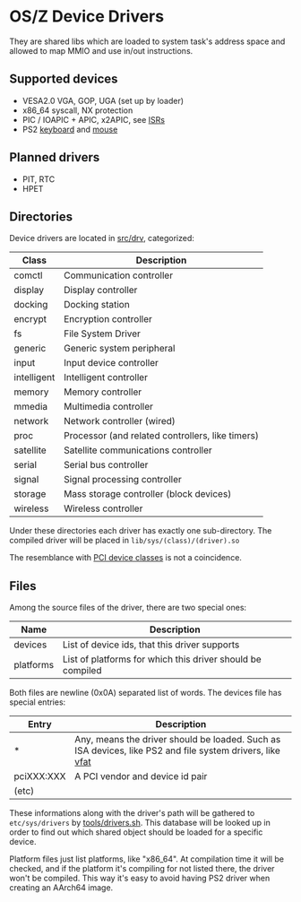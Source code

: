 OS/Z Device Drivers
===================

They are shared libs which are loaded to system task's address space and allowed to map MMIO and use in/out instructions.

Supported devices
-----------------

 * VESA2.0 VGA, GOP, UGA (set up by loader)
 * x86_64 syscall, NX protection
 * PIC / IOAPIC + APIC, x2APIC, see [ISRs](https://github.com/bztsrc/osz/blob/master/src/core/x86_64/isrs.sh)
 * PS2 [keyboard](https://github.com/bztsrc/osz/blob/master/drv/input/ps2/keyboard.S) and [mouse](https://github.com/bztsrc/osz/blob/master/drv/input/ps2/mouse.S)

Planned drivers
---------------

 * PIT, RTC
 * HPET

Directories
-----------

Device drivers are located in [src/drv](https://github.com/bztsrc/osz/blob/master/drv), categorized:

| Class    | Description |
| -------- | ----------- |
| comctl   | Communication controller |
| display  | Display controller |
| docking  | Docking station |
| encrypt  | Encryption controller |
| fs       | File System Driver |
| generic  | Generic system peripheral |
| input    | Input device controller |
| intelligent | Intelligent controller |
| memory   | Memory controller |
| mmedia   | Multimedia controller |
| network  | Network controller (wired) |
| proc     | Processor (and related controllers, like timers) |
| satellite | Satellite communications controller |
| serial   | Serial bus controller |
| signal   | Signal processing controller |
| storage  | Mass storage controller (block devices) |
| wireless | Wireless controller |

Under these directories each driver has exactly one sub-directory. The compiled
driver will be placed in `lib/sys/(class)/(driver).so`

The resemblance with [PCI device classes](http://pci-ids.ucw.cz/read/PD) is not a coincidence.

Files
-----

Among the source files of the driver, there are two special ones:

| Name | Description |
| ---- | ----------- |
| devices | List of device ids, that this driver supports |
| platforms | List of platforms for which this driver should be compiled |

Both files are newline (0x0A) separated list of words. The devices file
has special entries:

| Entry | Description |
| ----- | ----------- |
| *     | Any, means the driver should be loaded. Such as ISA devices, like PS2 and file system drivers, like [vfat](https://github.com/bztsrc/osz/blob/master/src/drv/vfat) |
| pciXXX:XXX | A PCI vendor and device id pair |
| (etc) |  |

These informations along with the driver's path will be gathered to `etc/sys/drivers` by
[tools/drivers.sh](https://github.com/bztsrc/osz/blob/master/tools/drivers.sh). This database
will be looked up in order to find out which shared object should be loaded for a specific
device.

Platform files just list platforms, like "x86_64". At compilation time it will be checked,
and if the platform it's compiling for not listed there, the driver won't be compiled. This
way it's easy to avoid having PS2 driver when creating an AArch64 image.


